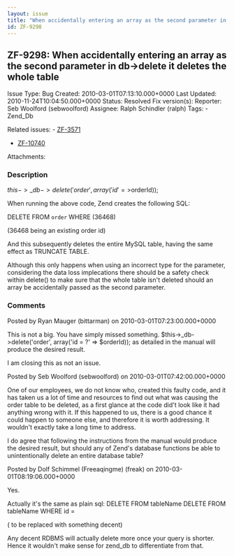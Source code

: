 ```yaml
---
layout: issue
title: "When accidentally entering an array as the second parameter in db-&gt;delete it deletes the whole table"
id: ZF-9298
---
```


ZF-9298: When accidentally entering an array as the second parameter in db->delete it deletes the whole table
-------------------------------------------------------------------------------------------------------------

 Issue Type: Bug Created: 2010-03-01T07:13:10.000+0000 Last Updated: 2010-11-24T10:04:50.000+0000 Status: Resolved Fix version(s): 
 Reporter:  Seb Woolford (sebwoolford)  Assignee:  Ralph Schindler (ralph)  Tags: - Zend\_Db
 
 Related issues: - [ZF-3571](/issues/browse/ZF-3571)
- [ZF-10740](/issues/browse/ZF-10740)
 
 Attachments: 
### Description

$this->\_db->delete('order', array('id'=>$orderId));

When running the above code, Zend creates the following SQL:

DELETE FROM `order` WHERE (36468)

(36468 being an existing order id)

And this subsequently deletes the entire MySQL table, having the same effect as TRUNCATE TABLE.

Although this only happens when using an incorrect type for the parameter, considering the data loss implecations there should be a safety check within delete() to make sure that the whole table isn't deleted should an array be accidentally passed as the second parameter.

 

 

### Comments

Posted by Ryan Mauger (bittarman) on 2010-03-01T07:23:00.000+0000

This is not a big. You have simply missed something. $this->\_db->delete('order', array('id = ?' => $orderId)); as detailed in the manual will produce the desired result.

I am closing this as not an issue.

 

 

Posted by Seb Woolford (sebwoolford) on 2010-03-01T07:42:00.000+0000

One of our employees, we do not know who, created this faulty code, and it has taken us a lot of time and resources to find out what was causing the order table to be deleted, as a first glance at the code did't look like it had anything wrong with it. If this happened to us, there is a good chance it could happen to someone else, and therefore it is worth addressing. It wouldn't exactly take a long time to address.

I do agree that following the instructions from the manual would produce the desired result, but should any of Zend's database functions be able to unintentionally delete an entire database table?

 

 

Posted by Dolf Schimmel (Freeaqingme) (freak) on 2010-03-01T08:19:06.000+0000

Yes.

Actually it's the same as plain sql: DELETE FROM tableName DELETE FROM tableName WHERE id =

( to be replaced with something decent)

Any decent RDBMS will actually delete more once your query is shorter. Hence it wouldn't make sense for zend\_db to differentiate from that.

 

 